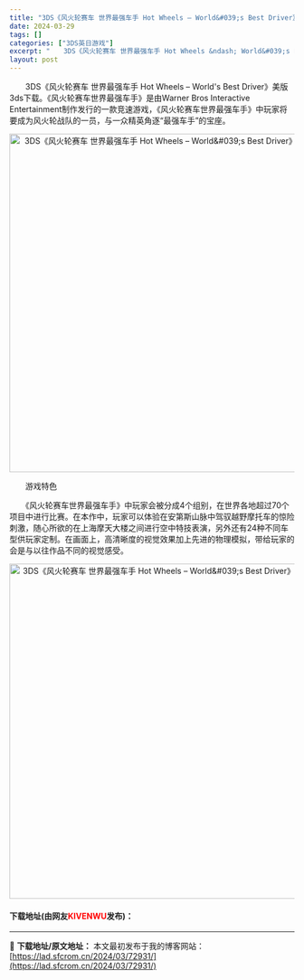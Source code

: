 ```yaml
---
title: "3DS《风火轮赛车 世界最强车手 Hot Wheels – World&#039;s Best Driver》美版3ds下载"
date: 2024-03-29
tags: []
categories: ["3DS英日游戏"]
excerpt: "　　3DS《风火轮赛车 世界最强车手 Hot Wheels &ndash; World&#039;s Best Driver》美版3ds下载。《风火轮赛车世界最强车手》是由Warner Bros Interactive Entertainment制作发行的一款竞速游戏，《风火轮赛车世界最强车手》中玩家&hellip;"
layout: post
---
```


 <p>　　3DS《风火轮赛车 世界最强车手 Hot Wheels &ndash; World&#39;s Best Driver》美版3ds下载。《风火轮赛车世界最强车手》是由Warner Bros Interactive Entertainment制作发行的一款竞速游戏，《风火轮赛车世界最强车手》中玩家将要成为风火轮战队的一员，与一众精英角逐&ldquo;最强车手&rdquo;的宝座。</p> <p align="center"><img align="" border="0" src="https://lad.sfcrom.cn/wp-content/uploads/2024/03/20240329_66062670aac14.png" width="599" alt="3DS《风火轮赛车 世界最强车手 Hot Wheels – World&amp;#039;s Best Driver》美版3ds下载" /></p> <p>　　游戏特色</p> <p>　　《风火轮赛车世界最强车手》中玩家会被分成4个组别，在世界各地超过70个项目中进行比赛。在本作中，玩家可以体验在安第斯山脉中驾驭越野摩托车的惊险刺激，随心所欲的在上海摩天大楼之间进行空中特技表演，另外还有24种不同车型供玩家定制。在画面上，高清晰度的视觉效果加上先进的物理模拟，带给玩家的会是与以往作品不同的视觉感受。</p> <p align="center"><img align="" border="0" src="https://lad.sfcrom.cn/wp-content/uploads/2024/03/20240329_66062671b2089.png" width="593" alt="3DS《风火轮赛车 世界最强车手 Hot Wheels – World&amp;#039;s Best Driver》美版3ds下载" /></p> <p><h4>下载地址(由网友<font color="red">KIVENWU</font>发布)：</h4></p> 

---
📖 **下载地址/原文地址：** 本文最初发布于我的博客网站：[https://lad.sfcrom.cn/2024/03/72931/](https://lad.sfcrom.cn/2024/03/72931/)
